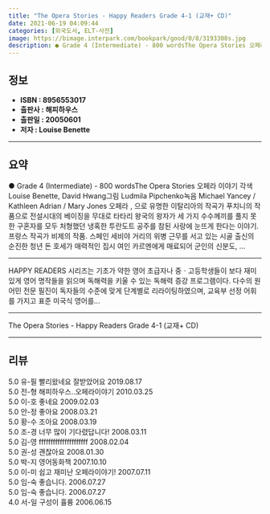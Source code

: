 ```yaml
---
title: "The Opera Stories - Happy Readers Grade 4-1 (교재+ CD)"
date: 2021-06-19 04:09:44
categories: [외국도서, ELT-사전]
image: https://bimage.interpark.com/bookpark/good/0/8/3193308s.jpg
description: ● Grade 4 (Intermediate) - 800 wordsThe Opera Stories 오페라 이야기 각색 Louise Benette, David Hwang그림 Ludmila Pipchenko녹음 Michael Yancey / Kathleen Adrian / Mary
---
```


## **정보**

- **ISBN : 8956553017**
- **출판사 : 해피하우스**
- **출판일 : 20050601**
- **저자 : Louise Benette**

------



## **요약**

●  Grade 4 (Intermediate) - 800 wordsThe Opera Stories 오페라 이야기  각색  Louise Benette, David Hwang그림  Ludmila Pipchenko녹음  Michael Yancey / Kathleen Adrian / Mary Jones  오페라 , 으로 유명한 이탈리아의 작곡가 푸치니의 작품으로 전설시대의 베이징을 무대로 타타리 왕국의 왕자가 세 가지 수수께끼를 풀지 못한 구혼자를 모두 처형했던 냉혹한 투란도트 공주를 참된 사랑에 눈뜨게 한다는 이야기.  프랑스 작곡가 비제의 작품. 스페인 세비야 거리의 위병 근무를 서고 있는 시골 출신의 순진한 청년 돈 호세가 매력적인 집시 여인 카르멘에게 매료되어 군인의 신분도, ...

------

HAPPY READERS 시리즈는 기초가 약한 영어 초급자나 중ㆍ고등학생들이 보다 재미있게 영어 명작들을 읽으며 독해력을 키울 수 있는 독해력 증강 프로그램이다. 다수의 원어민 전문 필진이 독자들의 수준에 맞게 단계별로 리라이팅하였으며, 교육부 선정 어휘를 가지고 표준 미국식 영어를... 

------


The Opera Stories - Happy Readers Grade 4-1 (교재+ CD) 

------


## **리뷰** 

5.0 유-필 빨리왔네요 잘받았어요 2019.08.17 <br/>5.0 전-형 해피하우스..오페라이야기 2010.03.25 <br/>5.0 이-호 좋네요 2009.02.03 <br/>5.0 안-정 좋아요 2008.03.21 <br/>5.0 황-수 조아요 2008.03.19 <br/>5.0 조-경 너무 많이 기다렸답니다! 2008.03.11 <br/>5.0 김-영 fffffffffffffffffffff 2008.02.04 <br/>5.0 권-성 괜찮아요  2008.01.30 <br/>5.0 박-지 영어동화책 2007.10.10 <br/>5.0 이-미 쉽고 재미난 오페라이야기!  2007.07.11 <br/>5.0 임-숙 좋습니다. 2006.07.27 <br/>5.0 임-숙 좋습니다. 2006.07.27 <br/>4.0 서-일 구성이 휼륭 2006.06.15 <br/>